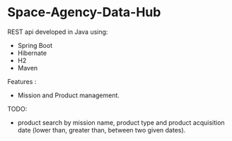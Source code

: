 # Space-Agency-Data-Hub
REST api developed in Java using:
 - Spring Boot
 - Hibernate
 - H2
 - Maven
 
Features :
 - Mission and Product management.
 
TODO:
 - product search by mission name, product type and product acquisition date (lower than, greater than, between two given dates).
